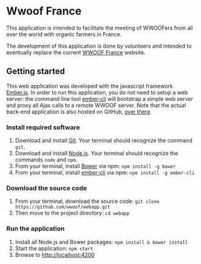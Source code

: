 # Wwoof France

This application is intended to facilitate the meeting of WWOOFers from all over the world with organic farmers in France.

The development of this application is done by volunteers and intended to eventually replace the current [WWOOF France](http://www.wwoof.fr) website.

## Getting started

This web application was developed with the javascript framework [Ember.js](http://emberjs.com/).
In order to run this application, you do not need to setup a web server: the command line tool 
[ember-cli](http://www.ember-cli.com) will bootstrap a simple web server and proxy all Ajax calls to a remote WWOOF server.
Note that the actual back-end application is also hosted on GitHub, [over there](https://github.com/wwoof/server).

### Install required software

1. Download and install [Git](http://git-scm.com/). Your terminal should recognize the command `git`.
2. Download and install [Node.js](http://nodejs.org). Your terminal should recognize the commands `node` and `npm`.
3. From your terminal, install [Bower](http://bower.io) via npm: `npm install -g bower`
4. From your terminal, install [ember-cli](http://www.ember-cli.com) via npm: `npm install -g ember-cli`

### Download the source code

1. From your terminal, download the source code: `git clone https://github.com/wwoof/webapp.git`
2. Then move to the project directory: `cd webapp`

### Run the application

1. Install all Node.js and Bower packages: `npm install & bower install`
2. Start the application: `npm start`
3. Browse to [http://localhost:4200](http://localhost:4200)